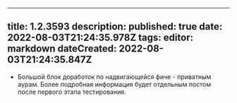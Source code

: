 
---
title: 1.2.3593
description: 
published: true
date: 2022-08-03T21:24:35.978Z
tags: 
editor: markdown
dateCreated: 2022-08-03T21:24:35.847Z
---		
		
- Большой блок доработок по надвигающейся фиче - приватным аурам. Более подробная информация будет отдельным постом после первого этапа тестирования.